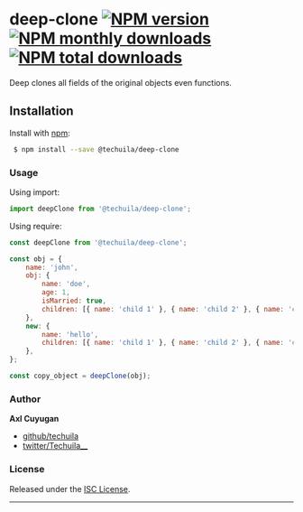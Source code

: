 # deep-clone [![NPM version](https://img.shields.io/npm/v/@techuila/deep-clone.svg?style=flat)](https://www.npmjs.com/package/@techuila/deep-clone) [![NPM monthly downloads](https://img.shields.io/npm/dm/@techuila/deep-clone.svg?style=flat)](https://www.npmjs.com/package/@techuila/deep-clone) [![NPM total downloads](https://img.shields.io/npm/dt/@techuila/deep-clone.svg?style=flat)](https://www.npmjs.com/package/@techuila/deep-clone)

Deep clones all fields of the original objects even functions.

## Installation

Install with [npm](https://www.npmjs.com/):

```sh
 $ npm install --save @techuila/deep-clone
```

### Usage

Using import:

```js
import deepClone from '@techuila/deep-clone';
```

Using require:

```js
const deepClone from '@techuila/deep-clone';
```

```js
const obj = {
	name: 'john',
	obj: {
		name: 'doe',
		age: 1,
		isMarried: true,
		children: [{ name: 'child 1' }, { name: 'child 2' }, { name: 'child 3' }],
	},
	new: {
		name: 'hello',
		children: [{ name: 'child 1' }, { name: 'child 2' }, { name: 'child 3' }],
	},
};

const copy_object = deepClone(obj);
```

### Author

**Axl Cuyugan**

- [github/techuila](https://github.com/techuila)
- [twitter/Techuila\_\_](https://twitter.com/Techuila__)

### License

Released under the [ISC License](LICENSE).

---

